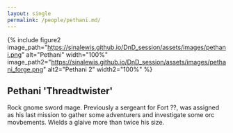 ```yaml
---
layout: single
permalink: /people/pethani.md/
---
```


{% include figure2 image_path="https://sinalewis.github.io/DnD_session/assets/images/pethani.png" alt="Pethani" width="100%" image_path2="https://sinalewis.github.io/DnD_session/assets/images/pethani_forge.png" alt2="Pethani 2" width2="100%" %}

## Pethani 'Threadtwister'

Rock gnome sword mage. Previously a sergeant for Fort ??, was assigned as his last mission to gather some adventurers and investigate some orc movbements. Wields a glaive more than twice his size.